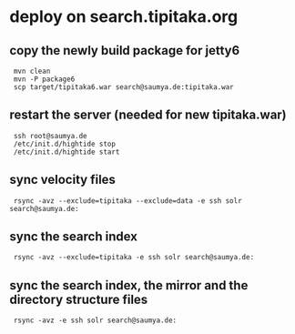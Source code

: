 deploy on search.tipitaka.org
==========

copy the newly build package for jetty6
----------

     mvn clean
     mvn -P package6
     scp target/tipitaka6.war search@saumya.de:tipitaka.war
     
restart the server (needed for new tipitaka.war)
----------

     ssh root@saumya.de
     /etc/init.d/hightide stop
     /etc/init.d/hightide start
     
sync velocity files
---------

     rsync -avz --exclude=tipitaka --exclude=data -e ssh solr search@saumya.de:

sync the search index
---------

     rsync -avz --exclude=tipitaka -e ssh solr search@saumya.de:

sync the search index, the mirror and the directory structure files
---------

     rsync -avz -e ssh solr search@saumya.de:
